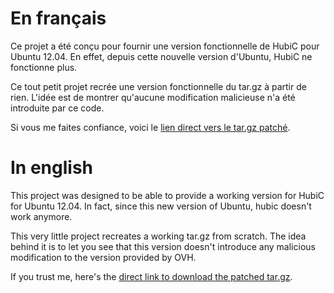 En français
===========
Ce projet a été conçu pour fournir une version fonctionnelle de HubiC pour
Ubuntu 12.04. En effet, depuis cette nouvelle version d'Ubuntu, HubiC ne
fonctionne plus.

Ce tout petit projet recrée une version fonctionnelle du tar.gz à partir de
rien. L'idée est de montrer qu'aucune modification malicieuse n'a été 
introduite par ce code.

Si vous me faites confiance, voici le [lien direct vers le tar.gz patché](https://github.com/downloads/Batmat/hubiC-browser-ubuntu-12.04/hubiC-browser-0.3.8-patched-ubuntu1204.tar.gz).

In english
==========
This project was designed to be able to provide a working version for HubiC 
for Ubuntu 12.04. In fact, since this new version of Ubuntu, hubic doesn't 
work anymore.

This very little project recreates a working tar.gz from scratch. The idea 
behind it is to let you see that this version doesn't introduce any malicious
modification to the version provided by OVH.

If you trust me, here's the [direct link to download the patched tar.gz](https://github.com/downloads/Batmat/hubiC-browser-ubuntu-12.04/hubiC-browser-0.3.8-patched-ubuntu1204.tar.gz).
